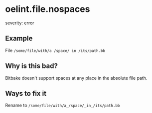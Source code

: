 # oelint.file.nospaces

severity: error

## Example

File ``/some/file/with/a /space/ in /its/path.bb``

## Why is this bad?

Bitbake doesn't support spaces at any place in the absolute file path.

## Ways to fix it

Rename to ``/some/file/with/a_/space/_in_/its/path.bb``
